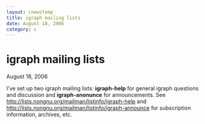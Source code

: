 ```yaml
---
layout: cnewstemp
title: igraph mailing lists
date: August 18, 2006
category: c
---
```


igraph mailing lists
====================

August 18, 2006

I've set up two igraph mailing lists: **igraph-help** for
general igraph questions and discussion and
**igraph-anonunce** for announcements. See 
http://lists.nongnu.org/mailman/listinfo/igraph-help and
http://lists.nongnu.org/mailman/listinfo/igraph-announce
for subscription information, archives, etc.
